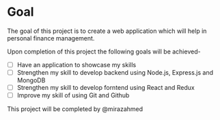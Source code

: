 # Goal

The goal of this project is to create a web application which will help in personal finance management.

Upon completion of this project the following goals will be achieved-

- [ ] Have an application to showcase my skills
- [ ] Strengthen my skill to develop backend using Node.js, Express.js and MongoDB
- [ ] Strengthen my skill to develop forntend using React and Redux
- [ ] Improve my skill of using Git and Github

This project will be completed by @mirazahmed
